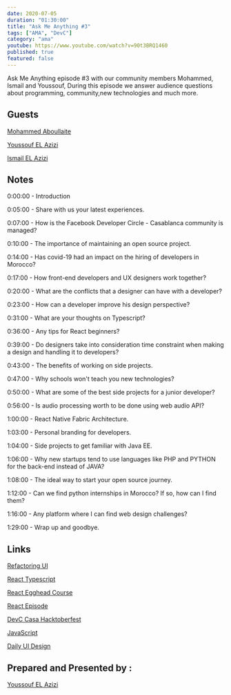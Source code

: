 ```yaml
---
date: 2020-07-05
duration: "01:30:00"
title: "Ask Me Anything #3"
tags: ["AMA", "DevC"]
category: "ama"
youtube: https://www.youtube.com/watch?v=90t3BRQ1460
published: true
featured: false
---
```


Ask Me Anything episode #3 with our community members Mohammed, Ismail and Youssouf, During this episode we answer audience questions about programming, community,new technologies and much more.

## Guests

[Mohammed Aboullaite](https://aboullaite.me/)

[Youssouf EL Azizi](https://elazizi.com/)

[Ismail EL Azizi](https://ismailelazizi.com/)

## Notes

0:00:00 - Introduction

0:05:00 - Share with us your latest experiences.

0:07:00 - How is the Facebook Developer Circle - Casablanca community is managed?

0:10:00 - The importance of maintaining an open source project.

0:14:00 - Has covid-19 had an impact on the hiring of developers in Morocco?

0:17:00 - How front-end developers and UX designers work together?

0:20:00 - What are the conflicts that a designer can have with a developer?

0:23:00 - How can a developer improve his design perspective?

0:31:00 - What are your thoughts on Typescript?

0:36:00 - Any tips for React beginners?

0:39:00 - Do designers take into consideration time constraint when making a design and handling it to developers?

0:43:00 - The benefits of working on side projects.

0:47:00 - Why schools won't teach you new technologies?

0:50:00 - What are some of the best side projects for a junior developer?

0:56:00 - Is audio processing worth to be done using web audio API?

1:00:00 - React Native Fabric Architecture.

1:03:00 - Personal branding for developers.

1:04:00 - Side projects to get familiar with Java EE.

1:06:00 - Why new startups tend to use languages like PHP and PYTHON for the back-end instead of JAVA?

1:08:00 - The ideal way to start your open source journey.

1:12:00 - Can we find python internships in Morocco? If so, how can I find them?

1:16:00 - Any platform where I can find web design challenges?

1:29:00 - Wrap up and goodbye.

## Links

[Refactoring UI](https://refactoringui.com/)

[React Typescript](https://github.com/typescript-cheatsheets/react-typescript-cheatsheet)

[React Egghead Course](https://egghead.io/courses/the-beginner-s-guide-to-react)

[React Episode](https://geeksblabla.io/blablas/react-deep-dive)

[DevC Casa Hacktoberfest](https://github.com/DevC-Casa/devc-casa-hacktoberfest)

[JavaScript](https://javascript30.com/)

[Daily UI Design](https://www.dailyui.co/)

## Prepared and Presented by :

[Youssouf EL Azizi](https://elazizi.com/)

